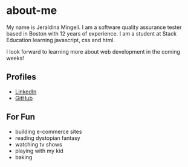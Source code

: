 # about-me
My name is Jeraldina Mingeli. I am a software quality assurance tester based in Boston with 12 years of experience. I am a student at Stack Education learning javascript, css and html. 

I look forward to learning more about web development in the coming weeks!


## Profiles
* [LinkedIn](https://www.linkedin.com/in/jeraldina-mingeli/)
* [GitHub](https://github.com/jeraldina)


## For Fun
* building e-commerce sites
* reading dystopian fantasy
* watching tv shows
* playing with my kid
* baking